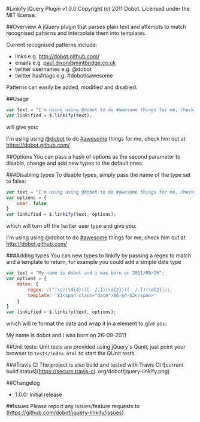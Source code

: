 #Linkify jQuery Plugin v1.0.0
Copyright (c) 2011 Dobot. Licensed under the MIT license.

##Overview
A jQuery plugin that parses plain text and attempts to match recognised patterns and interpolate them into templates.

Current recognised patterns include:

- links e.g. http://dobot.github.com/
- emails e.g. paul.dixon@mintbridge.co.uk
- twitter usernames e.g. @dobot
- twitter hashtags e.g. #dobotisawesome


Patterns can easily be added, modified and disabled.

##Usage
```javascript
var text = "I'm using using @dobot to do #awesome things for me, check him out at https://dobot.github.com/";
var linkified = $.linkify(text);
```
will give you:

I'm using using <a href="http://twitter.com/#!/dobot">@dobot</a> to do <a href="http://twitter.com/#!/search?q=%23awesome">#awesome</a> things for me, check him out at <a href="https://dobot.github.com/">https://dobot.github.com/</a>

##Options
You can pass a hash of options as the second parameter to disable, change and add new types to the default ones:

###Disabling types
To disable types, simply pass the name of the type set to false:

```javascript
var text = "I'm using using @dobot to do #awesome things for me, check him out at http://dobot.github.com/";
var options = {
	user: false
}
var linkified = $.linkify(text, options);
```
which will turn off the twitter user type and give you:

I'm using using @dobot to do <a href="http://twitter.com/#!/search?q=%23awesome">#awesome</a> things for me, check him out at <a href="http://dobot.github.com/">http://dobot.github.com/</a>

###Adding types
You can new types to linkify by passing a regex to match and a template to return, for example you could add a simple
 date type

```javascript
var text = "My name is dobot and i was born on 2011/09/26";
var options = {
	dates: {
		regex: /(^|\s)(\d{4})([- /.])(\d{2})([- /.])(\d{2})/i,
		template: '$1<span class="date">$6-$4-$2</span>'
	}
}
var linkified = $.linkify(text, options);
```
which will re format the date and wrap it in a <span> element to give you:

My name is dobot and i was born on <span class="date">26-09-2011</span>

##Unit tests:
Unit tests are provided using jQuery's Qunit, just point your browser to ```tests/index.html``` to start the QUnit
tests.

###Travis CI
The project is also build and tested with Travis CI ![current build status](https://secure.travis-ci
.org/dobot/jquery-linkify.png)

##Changelog
  * 1.0.0: Initial release

##Issues
Please report any issues/feature requests to (https://github.com/dobot/jquery-linkify/issues)